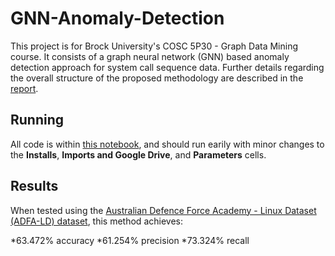 # GNN-Anomaly-Detection

This project is for Brock University's COSC 5P30 - Graph Data Mining course. It consists of a graph neural network (GNN) based anomaly detection approach for system call sequence data. Further details regarding the overall structure of the proposed methodology are described in the [report](https://github.com/janecekm/GNN-Anomaly-Detection/blob/main/Report.pdf).

## Running
All code is within [this notebook](https://github.com/janecekm/GNN-Anomaly-Detection/blob/main/Anomaly_Detection.ipynb), and should run earily with minor changes to the **Installs**, **Imports and Google Drive**, and **Parameters** cells. 

## Results
When tested using the [Australian Defence Force Academy - Linux Dataset (ADFA-LD) dataset](https://research.unsw.edu.au/projects/adfa-ids-datasets), this method achieves: 

*63.472\% accuracy
*61.254\% precision
*73.324\% recall
